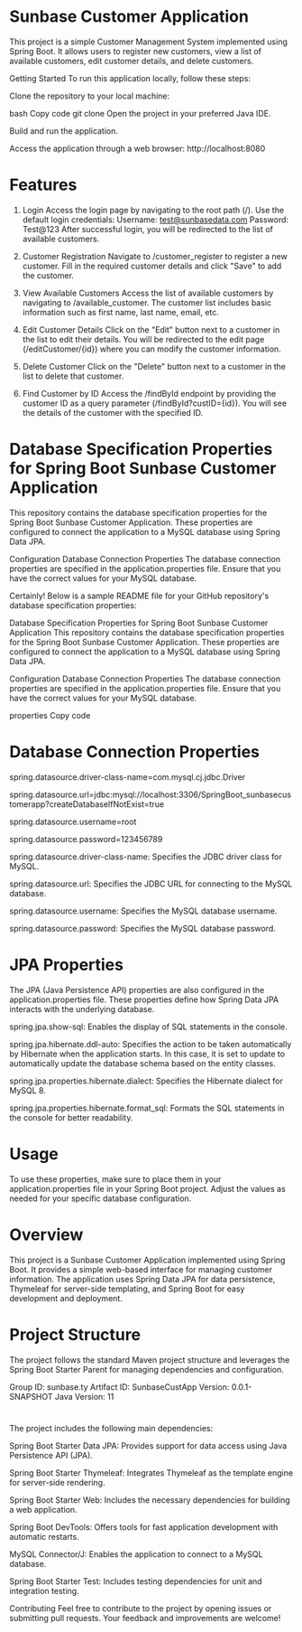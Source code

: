 # Sunbase Customer Application
This project is a simple Customer Management System implemented using Spring Boot. It allows users to register new customers, view a list of available customers, edit customer details, and delete customers.

Getting Started
To run this application locally, follow these steps:

Clone the repository to your local machine:

bash
Copy code
git clone 
Open the project in your preferred Java IDE.

Build and run the application.

Access the application through a web browser: http://localhost:8080

# Features
1. Login
Access the login page by navigating to the root path (/).
Use the default login credentials:
Username: test@sunbasedata.com
Password: Test@123
After successful login, you will be redirected to the list of available customers.

3. Customer Registration
Navigate to /customer_register to register a new customer.
Fill in the required customer details and click "Save" to add the customer.

5. View Available Customers
Access the list of available customers by navigating to /available_customer.
The customer list includes basic information such as first name, last name, email, etc.

7. Edit Customer Details
Click on the "Edit" button next to a customer in the list to edit their details.
You will be redirected to the edit page (/editCustomer/{id}) where you can modify the customer information.

9. Delete Customer
Click on the "Delete" button next to a customer in the list to delete that customer.

10. Find Customer by ID
Access the /findById endpoint by providing the customer ID as a query parameter (/findById?custID={id}).
You will see the details of the customer with the specified ID.

# Database Specification Properties for Spring Boot Sunbase Customer Application

This repository contains the database specification properties for the Spring Boot Sunbase Customer Application. These properties are configured to connect the application to a MySQL database using Spring Data JPA.

Configuration
Database Connection Properties
The database connection properties are specified in the application.properties file. Ensure that you have the correct values for your MySQL database.


Certainly! Below is a sample README file for your GitHub repository's database specification properties:

Database Specification Properties for Spring Boot Sunbase Customer Application
This repository contains the database specification properties for the Spring Boot Sunbase Customer Application. These properties are configured to connect the application to a MySQL database using Spring Data JPA.

Configuration
Database Connection Properties
The database connection properties are specified in the application.properties file. Ensure that you have the correct values for your MySQL database.

properties
Copy code

# Database Connection Properties
spring.datasource.driver-class-name=com.mysql.cj.jdbc.Driver

spring.datasource.url=jdbc:mysql://localhost:3306/SpringBoot_sunbasecustomerapp?createDatabaseIfNotExist=true

spring.datasource.username=root

spring.datasource.password=123456789

spring.datasource.driver-class-name: Specifies the JDBC driver class for MySQL.

spring.datasource.url: Specifies the JDBC URL for connecting to the MySQL database.

spring.datasource.username: Specifies the MySQL database username.

spring.datasource.password: Specifies the MySQL database password.

# JPA Properties

The JPA (Java Persistence API) properties are also configured in the application.properties file. These properties define how Spring Data JPA interacts with the underlying database.

spring.jpa.show-sql: Enables the display of SQL statements in the console.

spring.jpa.hibernate.ddl-auto: Specifies the action to be taken automatically by Hibernate when the application starts. In this case, it is set to update to automatically update the database schema based on the entity classes.

spring.jpa.properties.hibernate.dialect: Specifies the Hibernate dialect for MySQL 8.

spring.jpa.properties.hibernate.format_sql: Formats the SQL statements in the console for better readability.

# Usage
To use these properties, make sure to place them in your application.properties file in your Spring Boot project. Adjust the values as needed for your specific database configuration.

# Overview

This project is a Sunbase Customer Application implemented using Spring Boot. It provides a simple web-based interface for managing customer information. The application uses Spring Data JPA for data persistence, Thymeleaf for server-side templating, and Spring Boot for easy development and deployment.

# Project Structure
The project follows the standard Maven project structure and leverages the Spring Boot Starter Parent for managing dependencies and configuration.

Group ID: sunbase.ty
Artifact ID: SunbaseCustApp
Version: 0.0.1-SNAPSHOT
Java Version: 11

# 

The project includes the following main dependencies:

Spring Boot Starter Data JPA: Provides support for data access using Java Persistence API (JPA).

Spring Boot Starter Thymeleaf: Integrates Thymeleaf as the template engine for server-side rendering.

Spring Boot Starter Web: Includes the necessary dependencies for building a web application.

Spring Boot DevTools: Offers tools for fast application development with automatic restarts.

MySQL Connector/J: Enables the application to connect to a MySQL database.

Spring Boot Starter Test: Includes testing dependencies for unit and integration testing.


Contributing
Feel free to contribute to the project by opening issues or submitting pull requests. Your feedback and improvements are welcome!







